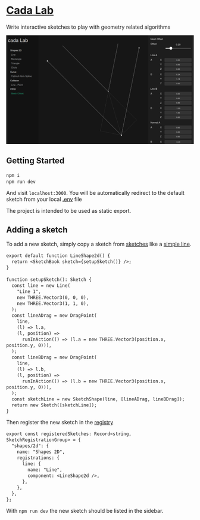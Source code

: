 # [Cada Lab](https://vgerber.github.io/cada-lab)

Write interactive sketches to play with geometry related algorithms

![App Image](doc/images/app.png)

## Getting Started

```bash
npm i
npm run dev
```

And visit `localhost:3000`. You will be automatically redirect to the default sketch from your local [.env](.env) file

The project is intended to be used as static export.

## Adding a sketch

To add a new sketch, simply copy a sketch from [sketches](src/app/components/sketches/) like a [simple line](src/app/components/sketches/shape/2d/line.tsx).

```tsx
export default function LineShape2d() {
  return <SketchBook sketch={setupSketch()} />;
}

function setupSketch(): Sketch {
  const line = new Line(
    "Line 1",
    new THREE.Vector3(0, 0, 0),
    new THREE.Vector3(1, 1, 0),
  );
  const lineADrag = new DragPoint(
    line,
    (l) => l.a,
    (l, position) =>
      runInAction(() => (l.a = new THREE.Vector3(position.x, position.y, 0))),
  );
  const lineBDrag = new DragPoint(
    line,
    (l) => l.b,
    (l, position) =>
      runInAction(() => (l.b = new THREE.Vector3(position.x, position.y, 0))),
  );
  const sketchLine = new SketchShape(line, [lineADrag, lineBDrag]);
  return new Sketch([sketchLine]);
}
```

Then register the new sketch in the [registry](src/app/components/sketches/registered_sketches.tsx)

```tsx
export const registeredSketches: Record<string, SketchRegistrationGroup> = {
  "shapes/2d": {
    name: "Shapes 2D",
    registrations: {
      line: {
        name: "Line",
        component: <LineShape2d />,
      },
    },
  },
};
```

With `npm run dev` the new sketch should be listed in the sidebar.
